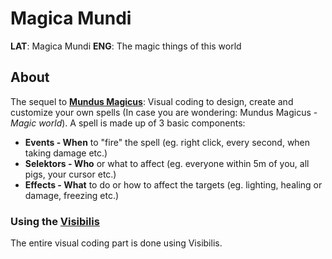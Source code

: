 # Magica Mundi
**LAT**: Magica Mundi
**ENG**: The magic things of this world

## About
The sequel to **[Mundus Magicus](https://www.curseforge.com/minecraft/mc-mods/mundus-magicus)**: Visual coding to design, create and customize your own spells (In case you are wondering: Mundus Magicus - *Magic world*).
A spell is made up of 3 basic components:
 - **Events - When** to "fire" the spell (eg. right click, every second, when taking damage etc.)
 - **Selektors - Who** or what to affect (eg. everyone within 5m of you, all pigs, your cursor etc.)
 - **Effects - What** to do or how to affect the targets (eg. lighting, healing or damage, freezing etc.)

### Using the **[Visibilis](https://github.com/CAS-ual-TY/Visibilis)**
The entire visual coding part is done using Visibilis.